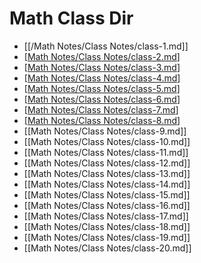 # Math Class Dir
- [[/Math Notes/Class Notes/class-1.md]]
- [[Math Notes/Class Notes/class-2.md]]
- [[Math Notes/Class Notes/class-3.md]]
- [[Math Notes/Class Notes/class-4.md]]
- [[Math Notes/Class Notes/class-5.md]]
- [[Math Notes/Class Notes/class-6.md]]
- [[Math Notes/Class Notes/class-7.md]]
- [[Math Notes/Class Notes/class-8.md]]
- [[Math Notes/Class Notes/class-9.md]]
- [[Math Notes/Class Notes/class-10.md]]
- [[Math Notes/Class Notes/class-11.md]]
- [[Math Notes/Class Notes/class-12.md]]
- [[Math Notes/Class Notes/class-13.md]]
- [[Math Notes/Class Notes/class-14.md]]
- [[Math Notes/Class Notes/class-15.md]]
- [[Math Notes/Class Notes/class-16.md]]
- [[Math Notes/Class Notes/class-17.md]]
- [[Math Notes/Class Notes/class-18.md]]
- [[Math Notes/Class Notes/class-19.md]]
- [[Math Notes/Class Notes/class-20.md]]




[//begin]: # "Autogenerated link references for markdown compatibility"
[Math Notes/Class Notes/class-2.md]: class-2.md "Lesson 2"
[Math Notes/Class Notes/class-3.md]: class-3.md "Lesson 3"
[Math Notes/Class Notes/class-4.md]: class-4.md "Lesson 4"
[Math Notes/Class Notes/class-5.md]: class-5.md "Lesson 5"
[Math Notes/Class Notes/class-6.md]: class-6.md "Lesson 6"
[Math Notes/Class Notes/class-7.md]: class-7.md "Lesson 7"
[Math Notes/Class Notes/class-8.md]: class-8.md "Lesson 8"
[//end]: # "Autogenerated link references"
